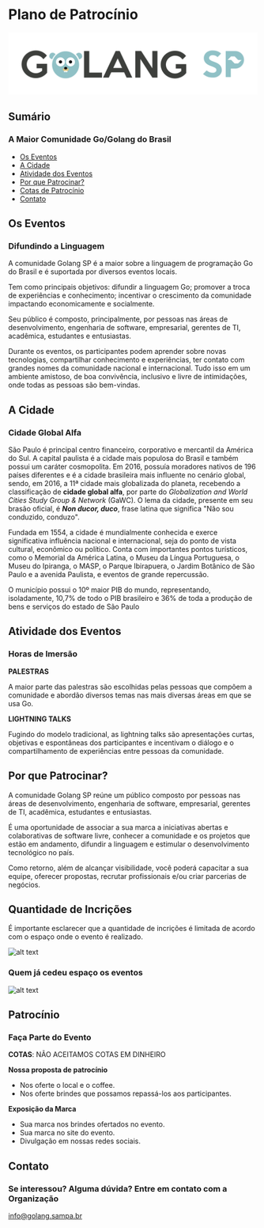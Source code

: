 # Plano de Patrocínio

![alt text](src/golangsp01.png "Logo Golang SP")

## Sumário
### A Maior Comunidade Go/Golang do Brasil

* [Os Eventos](#os-eventos)
* [A Cidade](#a-cidade)
* [Atividade dos Eventos](#atividade-dos-eventos)
* [Por que Patrocinar?](#por-que-patrocinar)
* [Cotas de Patrocínio](#cotas-de-patrocínio)
* [Contato](#contato)

## Os Eventos

### Difundindo a Linguagem

A comunidade Golang SP é a maior sobre a linguagem de programação Go do Brasil e é suportada por diversos eventos locais. 

Tem como principais objetivos: difundir a linguagem Go; promover a troca de experiências e conhecimento; incentivar o crescimento da comunidade impactando economicamente e socialmente.

Seu público é composto, principalmente, por pessoas nas áreas de desenvolvimento, engenharia de software, empresarial, gerentes de TI, acadêmica, estudantes e entusiastas.

Durante os eventos, os participantes podem aprender sobre novas tecnologias, compartilhar conhecimento e experiências, ter contato com grandes nomes da comunidade nacional e internacional. Tudo isso em um ambiente amistoso, de boa convivência, inclusivo e livre de intimidações, onde todas as pessoas são bem-vindas.

## A Cidade

### Cidade Global Alfa

São Paulo é principal centro financeiro, corporativo e mercantil da América do Sul. A capital paulista é a cidade mais populosa do Brasil e também possui um caráter cosmopolita. Em 2016, possuía moradores nativos de 196 países diferentes e é a cidade brasileira mais influente no cenário global, sendo, em 2016, a 11ª cidade mais globalizada do planeta, recebendo a classificação de **cidade global alfa**, por parte do *Globalization and World Cities Study Group & Network* (GaWC). O lema da cidade, presente em seu brasão oficial, é ***Non ducor, duco***, frase latina que significa "Não sou conduzido, conduzo".

Fundada em 1554, a cidade é mundialmente conhecida e exerce significativa influência nacional e internacional, seja do ponto de vista cultural, econômico ou político. Conta com importantes pontos turísticos, como o Memorial da América Latina, o Museu da Língua Portuguesa, o Museu do Ipiranga, o MASP, o Parque Ibirapuera, o Jardim Botânico de São Paulo e a avenida Paulista, e eventos de grande repercussão.

O município possui o 10º maior PIB do mundo, representando, isoladamente, 10,7% de todo o PIB brasileiro e 36% de toda a produção de bens e serviços do estado de São Paulo

## Atividade dos Eventos

### Horas de Imersão

**PALESTRAS**

A maior parte das palestras são escolhidas pelas pessoas que compõem a comunidade e abordão diversos temas nas mais diversas áreas em que se usa Go.

**LIGHTNING TALKS**

Fugindo do modelo tradicional, as lightning talks são apresentações curtas, objetivas e espontâneas dos participantes e incentivam o diálogo e o compartilhamento de experiências entre pessoas da comunidade.

## Por que Patrocinar?

A comunidade Golang SP reúne um público composto por pessoas nas áreas de desenvolvimento, engenharia de software, empresarial, gerentes de TI, acadêmica, estudantes e entusiastas.

É uma oportunidade de associar a sua marca a iniciativas abertas e colaborativas de software livre, conhecer a comunidade e os projetos que estão em andamento, difundir a linguagem e estimular o desenvolvimento tecnológico no país.

Como retorno, além de alcançar visibilidade, você poderá capacitar a sua equipe, oferecer propostas, recrutar profissionais e/ou criar parcerias de negócios.

## Quantidade de Incrições

É importante esclarecer que a quantidade de incrições é limitada de acordo com o espaço onde o evento é realizado.

![alt text](src/estatisticas.png "Quantidade de Incrições")

### Quem já cedeu espaço os eventos

![alt text](src/marcas.png "Quem já cedeu espaço os eventos")

## Patrocínio

### Faça Parte do Evento


**COTAS**:  NÃO ACEITAMOS COTAS EM DINHEIRO

**Nossa proposta de patrocínio**
* Nos oferte o local e o coffee.
* Nos oferte brindes que possamos repassá-los aos participantes.

**Exposição da Marca**
* Sua marca nos brindes ofertados no evento.
* Sua marca no site do evento.
* Divulgação em nossas redes sociais.

## Contato
### Se interessou? Alguma dúvida? Entre em contato com a Organização

[info@golang.sampa.br](info@golang.sampa.br)